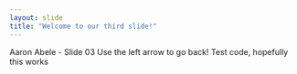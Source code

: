 ```yaml
---
layout: slide
title: "Welcome to our third slide!"
---
```

Aaron Abele - Slide 03
Use the left arrow to go back! 
Test code, hopefully this works